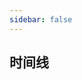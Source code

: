 ```yaml
---
sidebar: false
---
```



## 时间线
<my-timeline :eventList="eventList"></my-timeline>

<script >
export default {
      data(){
        return {
          eventList: [
          '2019-12-23 17:00:00 添加json格式化工具、md5加密工具',
          '2019-12-03 16:00:00 添加词云组件、hexo博客使用github actions部署',
          '2019-12-01 19:00:00 github actions自动编译部署到oss',
          '2019-12-01 14:00:00 主站改版(使用vuepress+github actions + oss)'
          ]
        };
      }
    }
</script>